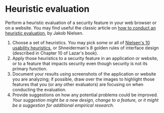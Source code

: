 # Heuristic evaluation
Perform a heuristic evaluation of a security feature in your web browser or on a website. You may find useful the classic article on [how to conduct an heuristic evaluation](https://www.nngroup.com/articles/how-to-conduct-a-heuristic-evaluation/), by Jakob Nielsen.

1. Choose a set of heuristics. You may pick some or all of [Nielsen's 10 usability heuristics](https://www.nngroup.com/articles/ten-usability-heuristics/), or Shneiderman's 8 golden rules of interface design (described in Chapter 10 of Lazar's book).
1. Apply those heuristics to a security feature in an application or website, or to a feature that impacts security even though security is not its primary function.
1. Document your results using screenshots of the application or website you are analyzing; if possible, draw over the images to highlight those features that you (or any other evaluators) are focusing on when conducting the evaluation.
1. Provide suggestions on how any potential problems could be improved. *Your suggestion might be a new design, change to a feature, or it might be a suggestion for additional empirical research.*

